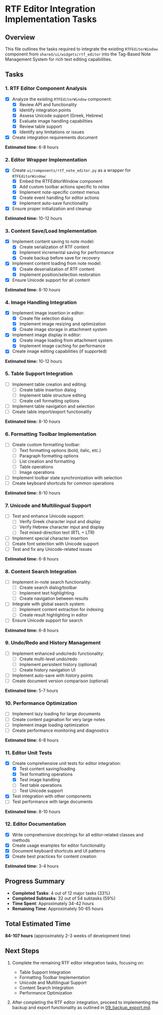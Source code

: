# RTF Editor Integration Implementation Tasks

## Overview
This file outlines the tasks required to integrate the existing `RTFEditorWindow` component from `shared/ui/widgets/rtf_editor` into the Tag-Based Note Management System for rich text editing capabilities.

## Tasks

### 1. RTF Editor Component Analysis
- [x] Analyze the existing `RTFEditorWindow` component:
  - [x] Review API and functionality
  - [x] Identify integration points
  - [x] Assess Unicode support (Greek, Hebrew)
  - [x] Evaluate image handling capabilities
  - [x] Review table support
  - [x] Identify any limitations or issues
- [x] Create integration requirements document

**Estimated time:** 6-8 hours

### 2. Editor Wrapper Implementation
- [x] Create `ui/components/rtf_note_editor.py` as a wrapper for `RTFEditorWindow`:
  - [x] Embed the RTFEditorWindow component
  - [x] Add custom toolbar actions specific to notes
  - [x] Implement note-specific context menus
  - [x] Create event handling for editor actions
  - [x] Implement auto-save functionality
- [x] Ensure proper initialization and cleanup

**Estimated time:** 10-12 hours

### 3. Content Save/Load Implementation
- [x] Implement content saving to note model:
  - [x] Create serialization of RTF content
  - [x] Implement incremental saving for performance
  - [x] Create backup before save for recovery
- [x] Implement content loading from note model:
  - [x] Create deserialization of RTF content
  - [x] Implement position/selection restoration
- [x] Ensure Unicode support for all content

**Estimated time:** 8-10 hours

### 4. Image Handling Integration
- [x] Implement image insertion in editor:
  - [x] Create file selection dialog
  - [x] Implement image resizing and optimization
  - [x] Create image storage in attachment system
- [x] Implement image display in editor:
  - [x] Create image loading from attachment system
  - [x] Implement image caching for performance
- [x] Create image editing capabilities (if supported)

**Estimated time:** 10-12 hours

### 5. Table Support Integration
- [ ] Implement table creation and editing:
  - [ ] Create table insertion dialog
  - [ ] Implement table structure editing
  - [ ] Create cell formatting options
- [ ] Implement table navigation and selection
- [ ] Create table import/export functionality

**Estimated time:** 8-10 hours

### 6. Formatting Toolbar Implementation
- [ ] Create custom formatting toolbar:
  - [ ] Text formatting options (bold, italic, etc.)
  - [ ] Paragraph formatting options
  - [ ] List creation and formatting
  - [ ] Table operations
  - [ ] Image operations
- [ ] Implement toolbar state synchronization with selection
- [ ] Create keyboard shortcuts for common operations

**Estimated time:** 8-10 hours

### 7. Unicode and Multilingual Support
- [ ] Test and enhance Unicode support:
  - [ ] Verify Greek character input and display
  - [ ] Verify Hebrew character input and display
  - [ ] Test mixed-direction text (RTL + LTR)
- [ ] Implement special character insertion
- [ ] Create font selection with Unicode support
- [ ] Test and fix any Unicode-related issues

**Estimated time:** 6-8 hours

### 8. Content Search Integration
- [ ] Implement in-note search functionality:
  - [ ] Create search dialog/toolbar
  - [ ] Implement text highlighting
  - [ ] Create navigation between results
- [ ] Integrate with global search system:
  - [ ] Implement content extraction for indexing
  - [ ] Create result highlighting in editor
- [ ] Ensure Unicode support for search

**Estimated time:** 6-8 hours

### 9. Undo/Redo and History Management
- [ ] Implement enhanced undo/redo functionality:
  - [ ] Create multi-level undo/redo
  - [ ] Implement persistent history (optional)
  - [ ] Create history navigation UI
- [ ] Implement auto-save with history points
- [ ] Create document version comparison (optional)

**Estimated time:** 5-7 hours

### 10. Performance Optimization
- [ ] Implement lazy loading for large documents
- [ ] Create content pagination for very large notes
- [ ] Implement image loading optimization
- [ ] Create performance monitoring and diagnostics

**Estimated time:** 6-8 hours

### 11. Editor Unit Tests
- [x] Create comprehensive unit tests for editor integration:
  - [x] Test content saving/loading
  - [x] Test formatting operations
  - [x] Test image handling
  - [ ] Test table operations
  - [ ] Test Unicode support
- [x] Test integration with other components
- [ ] Test performance with large documents

**Estimated time:** 8-10 hours

### 12. Editor Documentation
- [x] Write comprehensive docstrings for all editor-related classes and methods
- [x] Create usage examples for editor functionality
- [x] Document keyboard shortcuts and UI patterns
- [x] Create best practices for content creation

**Estimated time:** 3-4 hours

## Progress Summary
- **Completed Tasks**: 4 out of 12 major tasks (33%)
- **Completed Subtasks**: 32 out of 54 subtasks (59%)
- **Time Spent**: Approximately 34-42 hours
- **Remaining Time**: Approximately 50-65 hours

## Total Estimated Time
**84-107 hours** (approximately 2-3 weeks of development time)

## Next Steps
1. Complete the remaining RTF editor integration tasks, focusing on:
   - Table Support Integration
   - Formatting Toolbar Implementation
   - Unicode and Multilingual Support
   - Content Search Integration
   - Performance Optimization

2. After completing the RTF editor integration, proceed to implementing the backup and export functionality as outlined in [09_backup_export.md](09_backup_export.md).
